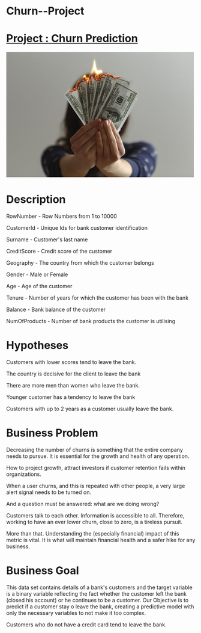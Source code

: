 # Churn--Project

# [Project  : Churn Prediction ](https://github.com/bezerraluis/Churn--Project/blob/master/Projects/Churn.ipynb)


![churn](https://github.com/bezerraluis/Churn--Project/blob/master/images/money_churn.jpg)



# Description

RowNumber - Row Numbers from 1 to 10000

CustomerId - Unique Ids for bank customer identification

Surname - Customer's last name

CreditScore - Credit score of the customer

Geography - The country from which the customer belongs

Gender - Male or Female

Age - Age of the customer

Tenure - Number of years for which the customer has been with the bank

Balance - Bank balance of the customer

NumOfProducts - Number of bank products the customer is utilising



# Hypotheses

Customers with lower scores tend to leave the bank.

The country is decisive for the client to leave the bank

There are more men than women who leave the bank.

Younger customer has a tendency to leave the bank

Customers with up to 2 years as a customer usually leave the bank.


# Business Problem

Decreasing the number of churns is something that the entire company needs to pursue. It is essential for the growth and health of any operation.

How to project growth, attract investors if customer retention fails within organizations.

When a user churns, and this is repeated with other people, a very large alert signal needs to be turned on.

And a question must be answered: what are we doing wrong?

Customers talk to each other. Information is accessible to all. Therefore, working to have an ever lower churn, close to zero, is a tireless pursuit.

More than that. Understanding the (especially financial) impact of this metric is vital. It is what will maintain financial health and a safer hike for any business.

# Business Goal

This data set contains details of a bank's customers and the target variable is a binary variable reflecting the fact whether the customer left the bank (closed his account) or he continues to be a customer. Our Objective is to predict if a customer stay o leave the bank, creating a predictive model with only the necessary variables to not make it too complex.


Customers who do not have a credit card tend to leave the bank.
